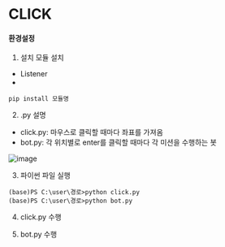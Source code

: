 # CLICK


#### 환경설정

1. 설치 모듈 설치
 - Listener
 - 
 
```
pip install 모듈명
```


2. .py 설명
- click.py: 마우스로 클릭할 때마다 좌표를 가져옴
- bot.py: 각 위치별로 enter를 클릭할 때마다 각 미션을 수행하는 봇

![image](https://user-images.githubusercontent.com/20199818/192540395-b8bdfe7f-dc36-4b8f-8d4c-24abd4e5d633.png)


3. 파이썬 파일 실행
```
(base)PS C:\user\경로>python click.py
(base)PS C:\user\경로>python bot.py
```

4. click.py 수행



5. bot.py 수행


